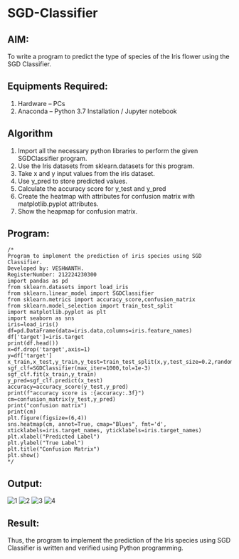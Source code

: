 # SGD-Classifier
## AIM:
To write a program to predict the type of species of the Iris flower using the SGD Classifier.

## Equipments Required:
1. Hardware – PCs
2. Anaconda – Python 3.7 Installation / Jupyter notebook

## Algorithm
1. Import all the necessary python libraries to perform the given SGDClassifier program.
2. Use the Iris datasets from sklearn.datasets for this program.
3. Take x and y input values from the iris dataset.
4. Use y_pred to store predicted values.
5. Calculate the accuracy score for y_test and y_pred
6. Create the heatmap with attributes for confusion matrix with matplotlib.pyplot attributes.
7. Show the heapmap for confusion matrix.

## Program:
```
/*
Program to implement the prediction of iris species using SGD Classifier.
Developed by: VESHWANTH.
RegisterNumber: 212224230300
import pandas as pd
from sklearn.datasets import load_iris
from sklearn.linear_model import SGDClassifier
from sklearn.metrics import accuracy_score,confusion_matrix
from sklearn.model_selection import train_test_split
import matplotlib.pyplot as plt
import seaborn as sns
iris=load_iris()
df=pd.DataFrame(data=iris.data,columns=iris.feature_names)
df['target']=iris.target
print(df.head())
x=df.drop('target',axis=1)
y=df['target']
x_train,x_test,y_train,y_test=train_test_split(x,y,test_size=0.2,random_state=42)
sgf_clf=SGDClassifier(max_iter=1000,tol=1e-3)
sgf_clf.fit(x_train,y_train)
y_pred=sgf_clf.predict(x_test)
accuracy=accuracy_score(y_test,y_pred)
print(f"accuracy score is :{accuracy:.3f}")
cm=confusion_matrix(y_test,y_pred)
print("confusion matrix")
print(cm)
plt.figure(figsize=(6,4))
sns.heatmap(cm, annot=True, cmap="Blues", fmt='d', xticklabels=iris.target_names, yticklabels=iris.target_names)
plt.xlabel("Predicted Label")
plt.ylabel("True Label")
plt.title("Confusion Matrix")
plt.show()
*/
```

## Output:
![1](https://github.com/user-attachments/assets/e873e793-dd12-4944-9200-e4eb35ed5c4b)
![2](https://github.com/user-attachments/assets/0fc52a2a-8eed-4ff7-81f4-7732545a563f)
![3](https://github.com/user-attachments/assets/e2491cde-172e-4044-852d-9bbcd79d4e23)
![4](https://github.com/user-attachments/assets/f6be55df-5695-4d68-b118-3d1b29212288)



## Result:
Thus, the program to implement the prediction of the Iris species using SGD Classifier is written and verified using Python programming.
